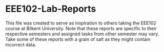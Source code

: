 # EEE102-Lab-Reports
This file was created to serve as inspiration to others taking the EEE102 course at Bilkent University. Note that these reports are specific to their respective semesters and assigned tasks from other semester may vary. Take some of these reports with a grain of salt as they might contain incorrect data.
